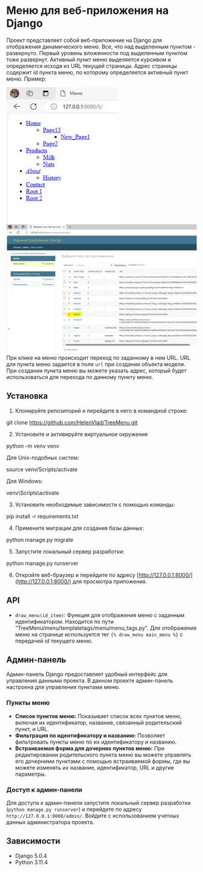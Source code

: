 # Меню для веб-приложения на Django

Проект представляет собой веб-приложение на Django для отображения динамического меню. Все, что над выделенным пунктом - развернуто. Первый уровень вложенности под выделенным пунктом тоже развернут. Активный пункт меню выделяется курсивом и определяется исходя из URL текущей страницы. Адрес страницы содержит id пункта меню, по которому определяется активный пункт меню.
Пример:

![img.png](img.png)
![img_1.png](img_1.png)
При клике на меню происходит переход по заданному в нем URL. URL для пункта меню задается в поле `url` при создании объекта модели. При создании пункта меню вы можете указать адрес, который будет использоваться для перехода по данному пункту меню. 
## Установка

1. Клонируйте репозиторий и перейдите в него в командной строке:

git clone https://github.com/HelenVlad/TreeMenu.git

2. Установите и активируйте виртуальное окружение

python -m venv venv

  Для Unix-подобных систем:
  
source venv/Scripts/activate

  Для Windows:
  
venv\Scripts\activate

3. Установите необходимые зависимости с помощью команды:

pip install -r requirements.txt

4. Примените миграции для создания базы данных:

python manage.py migrate


5. Запустите локальный сервер разработки:

python manage.py runserver


6. Откройте веб-браузер и перейдите по адресу [http://127.0.0.1:8000/](http://127.0.0.1:8000/) для просмотра приложения.


## API

- `draw_menu(id_item)`: Функция для отображения меню с заданным идентификатором. Находится по пути "TreeMenu/menu/templatetags/menu/menu_tags.py". 
Для отображения меню на странице используется тег `{% draw_menu main_menu %}` с передачей id текущего меню.

## Админ-панель

Админ-панель Django предоставляет удобный интерфейс для управления данными проекта. В данном проекте админ-панель настроена для управления пунктами меню.

### Пункты меню

- **Список пунктов меню:** Показывает список всех пунктов меню, включая их идентификатор, название, связанный родительский пункт, и URL.
- **Фильтрация по идентификатору и названию:** Позволяет фильтровать пункты меню по их идентификатору и названию.
- **Встраиваемая форма для дочерних пунктов меню:** При редактировании родительского пункта меню вы можете управлять его дочерними пунктами с помощью встраиваемой формы, где вы можете изменять их название, идентификатор, URL и другие параметры.

### Доступ к админ-панели

Для доступа к админ-панели запустите локальный сервер разработки (`python manage.py runserver`) и перейдите по адресу `http://127.0.0.1:8000/admin/`. Войдите с использованием учетных данных администратора проекта.


## Зависимости

- Django 5.0.4
- Python 3.11.4
